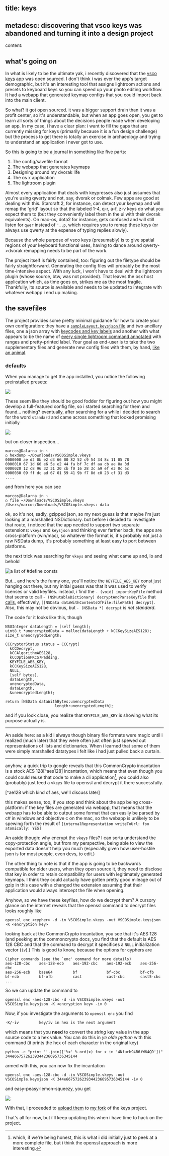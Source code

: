 title: keys
-
metadesc: discovering that vsco keys was abandoned and turning it into a design project
-
content:

## what's going on

In what is likely to be the ultimate yak, i recently discovered that the [vsco keys](https://vsco.github.io/keys/) app was open sourced. I don't think i was ever the app's target demographic, but it's an interesting tool that assigns lightroom actions and presets to keyboard keys so you can speed up your photo editing workflow. It had a webapp that generated keymap configs that you could import back into the main client.

So what? it got open sourced. it was a bigger support drain than it was a profit center, so it's understandable, but when an app goes open, you get to learn all sorts of things about the decisions people made when developing an app. In my case, i have a clear plan: i want to fill the gaps that are currently missing for keys (primarily because it is a fun design challenge) but the process to get there is totally an exercise in archaeology and trying to understand an application i never got to use.

So this is going to be a journal in something like five parts:

1. The config/savefile format
1. The webapp that generates keymaps
1. Designing around my dvorak life
1. The os x application
1. The lightroom plugin

Almost every application that deals with keypresses also just assumes that you're using qwerty and not, say, dvorak or colmak. Few apps are good at dealing with this. Starcraft 2, for instance, can detect your keymap and will remap the 'grid' layout so that the labeled 1-4, q-r, a-f, z-v keys do what you expect them to (but they conveniently label them in the ui with their dvorak equivalents). On mac-os, dota2 for instance, gets confused and will still listen for `qwer` instead of `',.p`, which requires you to remap these keys (or always use qwerty at the expense of typing replies slowly).

Because the whole purpose of vsco keys (presumably) is to give spatial regions of your keyboard functional uses, having to dance around qwerty->dvorak remapping needs to be part of the work.

The project itself is fairly contained, too: figuring out the filetype should be fairly straightforward. Generating the config files will probably be the most time-intensive aspect. With any luck, i won't have to deal with the lightroom plugin (whose source, btw, was not provided). That leaves the osx host application which, as time goes on, strikes me as the most fragile. Thankfully, its source is available and needs to be updated to integrate with whatever webapp i end up making.

## the savefiles

The project provides some pretty minimal guidance for how to create your own configuration: they have a [`sampleLayout.keysjson` file](https://github.com/vsco/keys/blob/master/Layout/sampleLayout.keysjson) and two ancillary files, one a json array with [keycodes and key labels](https://github.com/vsco/keys/blob/master/Layout/keymap.json) and another with what appears to be the name of [every single lightroom command annotated](https://github.com/vsco/keys/blob/master/Layout/toolkitlistlr4.json) with ranges and pretty-printed label. Your goal as end-user is to take the two supplementary files and generate new config files with them, by hand, [like an animal](http://5by5.tv/b2w).

### defaults

When you manage to get the app installed, you notice the following preinstalled presets:

![](http://dl.dropboxusercontent.com/u/406291/Screenshots/hTyC.png)

These seem like they should be good fodder for figuring out how you might develop a full-featured config file, so i started searching for them and found... nothing? eventually, after searching for a while i decided to search for the word `standard` and came across something that looked promising initially

![](http://dl.dropboxusercontent.com/u/406291/Screenshots/X4Gb.png)

but on closer inspection...

    marcos@Dalarna in ~
    ○ hexdump ~/Downloads/VSCOSimple.vkeys
    0000000 ae d2 0b e2 d3 66 00 82 52 c9 54 34 8c 11 05 78
    0000010 67 1d 60 e6 5e e2 44 fa bf 7c df aa cb ae 8a 3d
    0000020 12 c8 96 32 31 20 cb f0 16 28 3c a9 ef e3 0c 5c
    0000030 09 ff dc ad 67 01 59 41 9b f7 8d c0 23 cf 31 d3
    ....

and from here you can see

    marcos@Dalarna in ~
    ○ file ~/Downloads/VSCOSimple.vkeys
    /Users/marcos/Downloads/VSCOSimple.vkeys: data

ok, so it's not, sadly, gzipped json, so my next guess is that maybe i'm just looking at a marshalled NSDictionary. but before i decided to investigate that route, i noticed that the app needed to support two separate extensions: `vkeys` and `keysjson` and thinking ever farther back, the apps are cross-platform (win/mac), so whatever the format is, it's probably not just a raw NSData dump, it's probably something at least easy to port between platforms.

the next trick was searching for `vkeys` and seeing what came up and, lo and behold

![a list of #define consts](http://dl.dropboxusercontent.com/u/406291/Screenshots/EtVo.png)

But... and here's the funny one, you'll notice the `KEYFILE_AES_KEY` const just hanging out there, but my initial guess was that it was used to verify licenses or valid keyfiles. instead, i find the `- (void) importKeyFile` method that seems to call `- (NSMutableDictionary) decryptAndParseKeyfile` that [calls](https://github.com/vsco/keys/blob/ae007d227536814ba380af73ed5446fb9e37daad/VSCOKeys/VSCOKeys/KeyControl.m#L693), effectively, `[[NSData dataWithContentsOfFile:filePath] decrypt]`. Also, this may not be obvious, but `- (NSData *) decrypt` is _not standard_.

The code for it looks like this, though

    NSUInteger dataLength = [self length];
    uint8_t *unencryptedData = malloc(dataLength + kCCKeySizeAES128);
    size_t unencryptedLength;

    CCCryptorStatus status = CCCrypt(
      kCCDecrypt,
      kCCAlgorithmAES128,
      kCCOptionPKCS7Padding,
      KEYFILE_AES_KEY,
      kCCKeySizeAES128,
      NULL,
      [self bytes],
      dataLength,
      unencryptedData,
      dataLength,
      &unencryptedLength);

    return [NSData dataWithBytes:unencryptedData
                          length:unencryptedLength];

and if you look close, you realize that `KEYFILE_AES_KEY` is showing what its purpose actually is.

***
An aside here: as a kid i always though binary file formats were magic until i realized (much later) that they were often just often just spewed out representations of lists and dictionaries. When i learned that some of them were simply marshalled datatypes i felt like i had just pulled back a curtain.

***

anyhow, a quick trip to google reveals that this CommonCrypto incantation is a stock AES 128[^aes128] incantation, which means that even though you could could reuse that code to make a cli application[^cli_disclosure], you could also (probably) just feed a `vkeys` file to openssl and decrypt it there successfully.

[^ae128 which kind of aes, we'll discuss later]

this makes sense, too, if you stop and think about the app being cross-platform: if the key files are generated via webapp, that means that the webapp has to be able to output some format that can easily be parsed by c# in windows and objective c on the mac, so the webapp is unlikely to be spewing forth the result of `[internalRepresentation writeToUrl: foo atomically: YES]`

An aside though: why encrypt the `vkeys` files? I can sorta understand the copy-protection angle, but from my perspective, being able to view the exported data doesn't help you much (especially given how user-hostile json is for most people, even devs, to edit.)

The other thing to note is that if the app is going to be backwards compatible for older users, when they open source it, they need to disclose that key in order to retain compatibility for users with legitimately generated keymaps. I think they could actually have gotten pretty good mileage out of gzip in this case with a changed the extension assuming that their application would always intercept the file when opening.

[^cli_disclosure]: which, if we're being honest, this is what i did initially just to peek at a more complete file, but i think the openssl approach is more interesting.

Anyhow, so we have these keyfiles, how do we decrypt them? A cursory glance on the internet reveals that the openssl command to decrypt files looks roughly like

    openssl enc <cypher> -d -in VSCOSimple.vkeys -out VSCOSimple.keysjson -K <encryption key>

looking back at the CommonCrypto incantation, you see that it's AES 128 (and peeking at the commoncrypto docs, you find that the default is AES 128 CBC and that the command to decrypt it specifices a `NULL` initialization vector (`iv`).) This is good to know, because the options for cyphers are

    Cipher commands (see the `enc' command for more details)
    aes-128-cbc    aes-128-ecb    aes-192-cbc    aes-192-ecb    aes-256-cbc
    aes-256-ecb    base64         bf             bf-cbc         bf-cfb
    bf-ecb         bf-ofb         cast           cast-cbc       cast5-cbc
    ...

So we can update the command to

    openssl enc -aes-128-cbc -d -in VSCOSimple.vkeys -out VSCOSimple.keysjson -K <encryption key> -iv 0

Now, if you investigate the arguments to `openssl enc` you find

    -K/-iv         key/iv in hex is the next argument

which means that you **need** to convert the _string_ key value in the app source code to a hex value. You can do this in _ye olde python_ with this command (it prints the hex of each character in the original key)

    python -c "print ''.join(['%x' % ord(x) for x in '4Nfurb94B6iW64QD'])"
    344e6675726239344236695736345144

armed with this, you can now fix the incantation

    openssl enc -aes-128-cbc -d -in VSCOSimple.vkeys -out VSCOSimple.keysjson -K 344e6675726239344236695736345144 -iv 0

and easy-peasy-lemon-squeezy, you get

![](http://dl.dropboxusercontent.com/u/406291/Screenshots/5h52.png)

With that, i proceeded to [upload them](https://github.com/nsfmc/keys/commit/a63e9bbb4fa35ac74777dfc83cc1b52a72ea618b) to [my fork](https://github.com/nsfmc/keys) of the keys project.

That's all for now, but i'll keep updating this when i have time to hack on the project.
